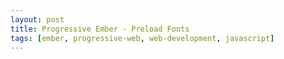 ```yaml
---
layout: post
title: Progressive Ember - Preload Fonts
tags: [ember, progressive-web, web-development, javascript]
---
```



